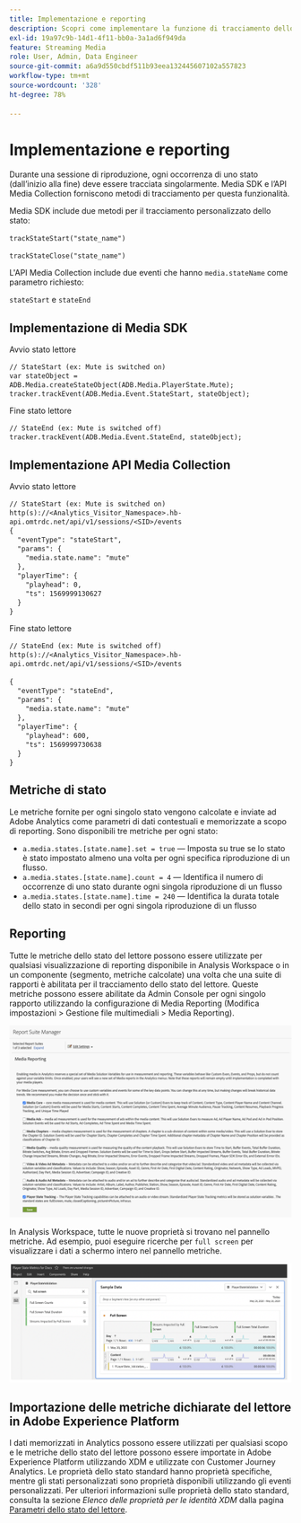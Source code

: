 ```yaml
---
title: Implementazione e reporting
description: Scopri come implementare la funzione di tracciamento dello stato del lettore, tra cui
exl-id: 19a97c9b-14d1-4f11-bb0a-3a1ad6f949da
feature: Streaming Media
role: User, Admin, Data Engineer
source-git-commit: a6a9d550cbdf511b93eea132445607102a557823
workflow-type: tm+mt
source-wordcount: '328'
ht-degree: 78%

---
```


# Implementazione e reporting

Durante una sessione di riproduzione, ogni occorrenza di uno stato (dall’inizio alla fine) deve essere tracciata singolarmente. Media SDK e l’API Media Collection forniscono metodi di tracciamento per questa funzionalità.

Media SDK include due metodi per il tracciamento personalizzato dello stato:

`trackStateStart("state_name")`

`trackStateClose("state_name")`


L&#39;API Media Collection include due eventi che hanno `media.stateName` come parametro richiesto:

`stateStart` e `stateEnd`

## Implementazione di Media SDK

Avvio stato lettore

```
// StateStart (ex: Mute is switched on)
var stateObject = ADB.Media.createStateObject(ADB.Media.PlayerState.Mute);
tracker.trackEvent(ADB.Media.Event.StateStart, stateObject);
```

Fine stato lettore

```
// StateEnd (ex: Mute is switched off)
tracker.trackEvent(ADB.Media.Event.StateEnd, stateObject);
```


## Implementazione API Media Collection

Avvio stato lettore

```
// StateStart (ex: Mute is switched on)
http(s)://<Analytics_Visitor_Namespace>.hb-api.omtrdc.net/api/v1/sessions/<SID>/events
{
  "eventType": "stateStart",
  "params": {
    "media.state.name": "mute"
  },
  "playerTime": {
    "playhead": 0,
    "ts": 1569999130627
  }
}
```

Fine stato lettore

```
// StateEnd (ex: Mute is switched off)
http(s)://<Analytics_Visitor_Namespace>.hb-api.omtrdc.net/api/v1/sessions/<SID>/events

{
  "eventType": "stateEnd",
  "params": {
    "media.state.name": "mute"
  },
  "playerTime": {
    "playhead": 600,
    "ts": 1569999730638
  }
}
```

## Metriche di stato

Le metriche fornite per ogni singolo stato vengono calcolate e inviate ad Adobe Analytics come parametri di dati contestuali e memorizzate a scopo di reporting. Sono disponibili tre metriche per ogni stato:

* `a.media.states.[state.name].set = true` — Imposta su true se lo stato è stato impostato almeno una volta per ogni specifica riproduzione di un flusso.
* `a.media.states.[state.name].count = 4` — Identifica il numero di occorrenze di uno stato durante ogni singola riproduzione di un flusso
* `a.media.states.[state.name].time = 240` — Identifica la durata totale dello stato in secondi per ogni singola riproduzione di un flusso

## Reporting

Tutte le metriche dello stato del lettore possono essere utilizzate per qualsiasi visualizzazione di reporting disponibile in Analysis Workspace o in un componente (segmento, metriche calcolate) una volta che una suite di rapporti è abilitata per il tracciamento dello stato del lettore. Queste metriche possono essere abilitate da Admin Console per ogni singolo rapporto utilizzando la configurazione di Media Reporting (Modifica impostazioni > Gestione file multimediali > Media Reporting).

![](assets/report-setup.png)

In Analysis Workspace, tutte le nuove proprietà si trovano nel pannello metriche. Ad esempio, puoi eseguire ricerche per `full screen` per visualizzare i dati a schermo intero nel pannello metriche.

![](assets/full-screen-report.png)

## Importazione delle metriche dichiarate del lettore in Adobe Experience Platform

I dati memorizzati in Analytics possono essere utilizzati per qualsiasi scopo e le metriche dello stato del lettore possono essere importate in Adobe Experience Platform utilizzando XDM e utilizzate con Customer Journey Analytics. Le proprietà dello stato standard hanno proprietà specifiche, mentre gli stati personalizzati sono proprietà disponibili utilizzando gli eventi personalizzati. Per ulteriori informazioni sulle proprietà dello stato standard, consulta la sezione *Elenco delle proprietà per le identità XDM* dalla pagina [Parametri dello stato del lettore](/help/implementation/variables/player-state-parameters.md).
